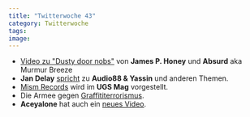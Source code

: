 ```yaml
---
title: "Twitterwoche 43"
category: Twitterwoche
tags: 
image: 
---
```


* [Video zu "Dusty door nobs"](http://www.youtube.com/watch?v=n6IIztMxDr0) von **James P. Honey** und **Absurd** aka Murmur Breeze
* **Jan Delay** [spricht](http://generationtapedeck.blogspot.com/2009/10/clashd-er-kulturen.html) zu **Audio88 & Yassin** und anderen Themen.
* [Mism Records](http://ugsmag.com/2009/10/mism-records/) wird im **UGS Mag** vorgestellt.
* Die Armee gegen [Graffititerrorismus](http://vimeo.com/6975458).
* **Aceyalone** hat auch ein [neues Video](http://ugsmag.com/2009/10/aceyalone-ft-treasure-davis-cant-hold-back-video/).

  

